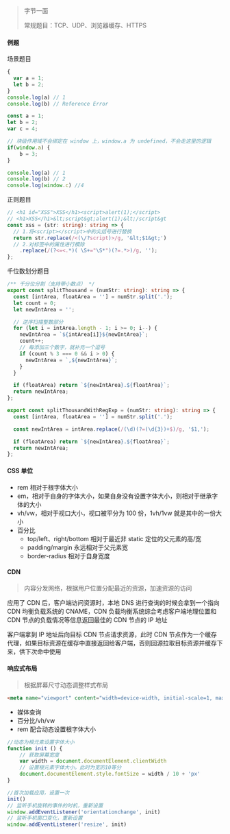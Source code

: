 > 字节一面
>
> 常规题目：TCP、UDP、浏览器缓存、HTTPS

#### 例题

场景题目

```typescript
{
  var a = 1;
  let b = 2;
}
console.log(a) // 1
console.log(b) // Reference Error
```

```typescript
const a = 1;
let b = 2;
var c = 4;

// 块级作用域不会绑定在 window 上，window.a 为 undefined，不会走这里的逻辑
if(window.a) {
	b = 3;
}

console.log(a) // 1
console.log(b) // 2
console.log(window.c) //4
```

正则题目

```typescript
// <h1 id="XSS">XSS</h1><script>alert(1);</script>
// <h1>XSS</h1>&lt;script&gt;alert(1);&lt;/script&gt
const xss = (str: string): string => {
  // 1.将<script></script>中的尖括号进行替换
  return str.replace(/<(\/?script)>/g, '&lt;$1&gt;')
  // 2.对标签中的属性进行模除
    .replace(/(?<=<.*)( \S+="\S*")(?=.*>)/g, '');
};
```

千位数划分题目

```typescript
/** 千分位分割（支持带小数点） */
export const splitThousand = (numStr: string): string => {
  const [intArea, floatArea = ''] = numStr.split('.');
  let count = 0;
  let newIntArea = '';

  // 逆序扫描整数部分
  for (let i = intArea.length - 1; i >= 0; i--) {
    newIntArea = `${intArea[i]}${newIntArea}`;
    count++;
    // 每添加三个数字，就补充一个逗号
    if (count % 3 === 0 && i > 0) {
      newIntArea = `,${newIntArea}`;
    }
  }

  if (floatArea) return `${newIntArea}.${floatArea}`;
  return newIntArea;
};

export const splitThousandWithRegExp = (numStr: string): string => {
  const [intArea, floatArea = ''] = numStr.split('.');

  const newIntArea = intArea.replace(/(\d)(?=(\d{3})+$)/g, '$1,');

  if (floatArea) return `${newIntArea}.${floatArea}`;
  return newIntArea;
};
```

#### CSS 单位

- rem 相对于根字体大小
- em，相对于自身的字体大小，如果自身没有设置字体大小，则相对于继承字体的大小
- vh/vw，相对于视口大小，视口被平分为 100 份，1vh/1vw 就是其中的一份大小
- 百分比
  - top/left、right/bottom 相对于最近非 static 定位的父元素的高/宽
  - padding/margin 永远相对于父元素宽
  - border-radius 相对于自身宽度

#### CDN

> 内容分发网络，根据用户位置分配最近的资源，加速资源的访问

应用了 CDN 后，客户端访问资源时，本地 DNS 进行查询的时候会拿到一个指向 CDN 均衡负载系统的 CNAME，CDN 负载均衡系统综合考虑客户端地理位置和 CDN 节点的负载情况等信息返回最佳的 CDN 节点的 IP 地址

客户端拿到 IP 地址后向目标 CDN 节点请求资源，此时 CDN 节点作为一个缓存代理，如果目标资源在缓存中直接返回给客户端，否则回源拉取目标资源并缓存下来，供下次命中使用 

#### 响应式布局

> 根据屏幕尺寸动态调整样式布局

```html
<meta name="viewport" content="width=device-width, initial-scale=1, maximum-scale=1, user-scalable=no”>
```

- 媒体查询
- 百分比/vh/vw
- rem 配合动态设置根字体大小

```typescript
//动态为根元素设置字体大小
function init () {
    // 获取屏幕宽度
    var width = document.documentElement.clientWidth
    // 设置根元素字体大小。此时为宽的10等分
    document.documentElement.style.fontSize = width / 10 + 'px'
}

//首次加载应用，设置一次
init()
// 监听手机旋转的事件的时机，重新设置
window.addEventListener('orientationchange', init)
// 监听手机窗口变化，重新设置
window.addEventListener('resize', init)
```

